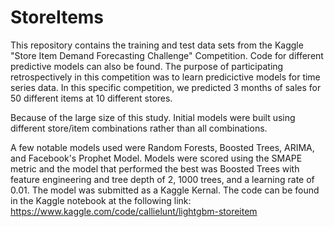 # StoreItems
This repository contains the training and test data sets from the Kaggle "Store Item Demand Forecasting Challenge" Competition. Code for different predictive models can also be found. The purpose of participating retrospectively in this competition was to learn predicictive models for time series data. In this specific competition, we predicted 3 months of sales for 50 different items at 10 different stores.

Because of the large size of this study. Initial models were built using different store/item combinations rather than all combinations.

A few notable models used were Random Forests, Boosted Trees, ARIMA, and Facebook's Prophet Model. Models were scored using the SMAPE metric and the model that performed the best was Boosted Trees with feature engineering and tree depth of 2, 1000 trees, and a  learning rate of 0.01. The model was submitted as a Kaggle Kernal. The code can be found in the Kaggle notebook at the following link: https://www.kaggle.com/code/callielunt/lightgbm-storeitem
